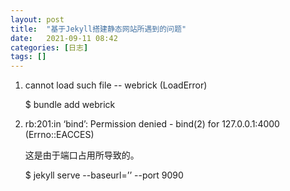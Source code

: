 ```yaml
---
layout: post
title:  "基于Jekyll搭建静态网站所遇到的问题"
date:   2021-09-11 08:42
categories: [日志] 
tags: []
---
```


1. cannot load such file -- webrick (LoadError)

   $ bundle add webrick

2. rb:201:in ‘bind’: Permission denied - bind(2) for 127.0.0.1:4000 (Errno::EACCES)

   这是由于端口占用所导致的。

   $ jekyll serve --baseurl=’’ --port 9090


